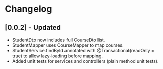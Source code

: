 # Changelog

## [0.0.2] - Updated
- StudentDto now includes full CourseDto list.
- StudentMapper uses CourseMapper to map courses.
- StudentService.findById annotated with @Transactional(readOnly = true) to allow lazy-loading before mapping.
- Added unit tests for services and controllers (plain method unit tests).
